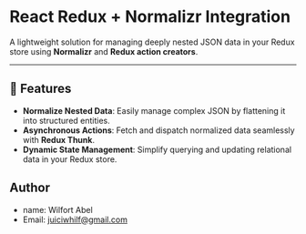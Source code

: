 # React Redux + Normalizr Integration

A lightweight solution for managing deeply nested JSON data in your Redux store using **Normalizr** and **Redux action creators**.

---

## 🚀 Features

- **Normalize Nested Data**: Easily manage complex JSON by flattening it into structured entities.
- **Asynchronous Actions**: Fetch and dispatch normalized data seamlessly with **Redux Thunk**.
- **Dynamic State Management**: Simplify querying and updating relational data in your Redux store.

## Author
* name: Wilfort Abel
* Email: juiciwhilf@gmail.com